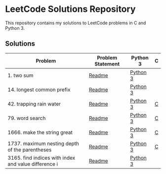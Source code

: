# LeetCode Solutions Repository

This repository contains my solutions to LeetCode problems in C and Python 3.

## Solutions

| Problem | Problem Statement | Python 3 |   C   |
| ------- | ----------------- | -------- | ----- |
| 1. two sum | [Readme](1-two-sum/README.md) | [Python 3](1-two-sum/two-sum.py) |  |
| 14. longest common prefix | [Readme](14-longest-common-prefix/README.md) | [Python 3](14-longest-common-prefix/longest-common-prefix.py) |  |
| 42. trapping rain water | [Readme](42-trapping-rain-water/README.md) | [Python 3](42-trapping-rain-water/trapping-rain-water.py) | [C](42-trapping-rain-water/trapping-rain-water.c) |
| 79. word search | [Readme](79-word-search/README.md) | [Python 3](79-word-search/word-search.py) | [C](79-word-search/word-search.c) |
| 1666. make the string great | [Readme](1666-make-the-string-great/README.md) | [Python 3](1666-make-the-string-great/make-the-string-great.py) | [C](1666-make-the-string-great/make-the-string-great.c) |
| 1737. maximum nesting depth of the parentheses | [Readme](1737-maximum-nesting-depth-of-the-parentheses/README.md) | [Python 3](1737-maximum-nesting-depth-of-the-parentheses/maximum-nesting-depth-of-the-parentheses.py) | [C](1737-maximum-nesting-depth-of-the-parentheses/maximum-nesting-depth-of-the-parentheses.c) |
| 3165. find indices with index and value difference i | [Readme](3165-find-indices-with-index-and-value-difference-i/README.md) | [Python 3](3165-find-indices-with-index-and-value-difference-i/find-indices-with-index-and-value-difference-i.py) |  |
